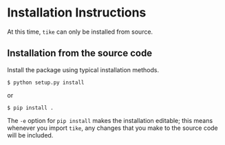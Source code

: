 # Installation Instructions

At this time, `tike` can only be installed from source.

## Installation from the source code

Install the package using typical installation methods.

```
$ python setup.py install
```

or

```
$ pip install .
```

The `-e` option for `pip install` makes the installation editable; this means whenever you import `tike`, any changes that you make to the source code will be included.
